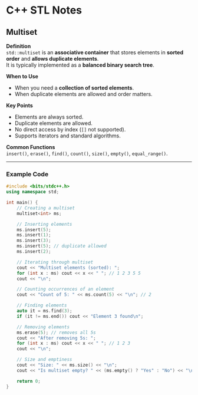 # C++ STL Notes

## Multiset

**Definition**  
`std::multiset` is an **associative container** that stores elements in **sorted order** and **allows duplicate elements**.  
It is typically implemented as a **balanced binary search tree**.

**When to Use**  
- When you need a **collection of sorted elements**.  
- When duplicate elements are allowed and order matters.  

**Key Points**  
- Elements are always sorted.  
- Duplicate elements are allowed.  
- No direct access by index (`[]` not supported).  
- Supports iterators and standard algorithms.

**Common Functions**  
`insert()`, `erase()`, `find()`, `count()`, `size()`, `empty()`, `equal_range()`.

---

### Example Code

```cpp
#include <bits/stdc++.h>
using namespace std;

int main() {
    // Creating a multiset
    multiset<int> ms;

    // Inserting elements
    ms.insert(5);
    ms.insert(1);
    ms.insert(3);
    ms.insert(5); // duplicate allowed
    ms.insert(2);

    // Iterating through multiset
    cout << "Multiset elements (sorted): ";
    for (int x : ms) cout << x << " "; // 1 2 3 5 5
    cout << "\n";

    // Counting occurrences of an element
    cout << "Count of 5: " << ms.count(5) << "\n"; // 2

    // Finding elements
    auto it = ms.find(3);
    if (it != ms.end()) cout << "Element 3 found\n";

    // Removing elements
    ms.erase(5); // removes all 5s
    cout << "After removing 5s: ";
    for (int x : ms) cout << x << " "; // 1 2 3
    cout << "\n";

    // Size and emptiness
    cout << "Size: " << ms.size() << "\n";
    cout << "Is multiset empty? " << (ms.empty() ? "Yes" : "No") << "\n";

    return 0;
}
